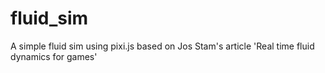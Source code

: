# fluid_sim
A simple fluid sim using pixi.js based on Jos Stam's article 'Real time fluid dynamics for games'
